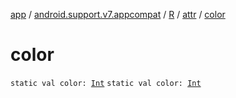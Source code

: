 [app](../../../index.md) / [android.support.v7.appcompat](../../index.md) / [R](../index.md) / [attr](index.md) / [color](./color.md)

# color

`static val color: `[`Int`](https://kotlinlang.org/api/latest/jvm/stdlib/kotlin/-int/index.html)
`static val color: `[`Int`](https://kotlinlang.org/api/latest/jvm/stdlib/kotlin/-int/index.html)